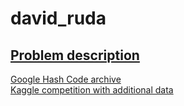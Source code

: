 # david_ruda

## [Problem description](https://storage.googleapis.com/coding-competitions.appspot.com/HC/2021/hashcode_2021_online_qualification_round.pdf)  
[Google Hash Code archive](https://codingcompetitions.withgoogle.com/hashcode/archive)  
[Kaggle competition with additional data](https://www.kaggle.com/competitions/hashcode-2021-oqr-extension/overview)  
